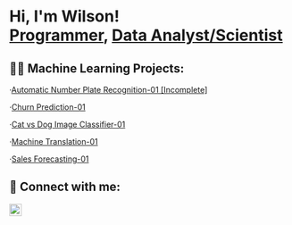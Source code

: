 <h1>Hi, I'm Wilson! <br/><a href="https://github.com/wilsonchs2017">Programmer</a>, <a href="https://www.linkedin.com/in/wilsonchs2017/">Data Analyst/Scientist</a>

<h2>👨‍💻 Machine Learning Projects:</h2>
<div align = "left">
  
·<a href = "https://github.com/wilsonchs2017/Automatic_Number_Plate_Recognition_01_V1">Automatic Number Plate Recognition-01 [Incomplete]</a>
  
·<a href = "https://github.com/wilsonchs2017/Churn_Prediction_01_V1">Churn Prediction-01</a>
  
·<a href = "https://github.com/wilsonchs2017/Cat_vs_Dog_Image_Classifier_01_V1">Cat vs Dog Image Classifier-01</a>
  
·<a href = "https://github.com/wilsonchs2017/Machine_Translation_01_V1">Machine Translation-01</a>
  
·<a href = "https://github.com/wilsonchs2017/Sales_Forecasting_01_V1.0">Sales Forecasting-01</a>
  
</div>

<h2> 🤳 Connect with me:</h2>

[<img align="left" alt="WilsonCHS2017 | LinkedIn" width="22px" src="https://cdn.jsdelivr.net/npm/simple-icons@v3/icons/linkedin.svg" />][linkedin]

[Linkedin]: [https://www.linkedin.com/in/wilsonchs2017/]

<!--
**wilsonchs2017/wilsonchs2017** is a ✨ _special_ ✨ repository because its `README.md` (this file) appears on your GitHub profile.
-->
